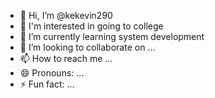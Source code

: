 - 👋 Hi, I’m @kekevin290
- 👀 I'm interested in going to college
- 🌱 I’m currently learning system development
- 💞️ I’m looking to collaborate on ...
- 📫 How to reach me ...
- 😄 Pronouns: ...
- ⚡ Fun fact: ...

<!---
kekevin290/kekevin290 is a ✨ special ✨ repository because its `README.md` (this file) appears on your GitHub profile.
You can click the Preview lin
k to take a look at your changes.
--
![Anurag's GitHub stats](https://github-readme-stats.vercel.app/api?username=anuraghazra&show_icons=true&bg_color=#9932CC)



